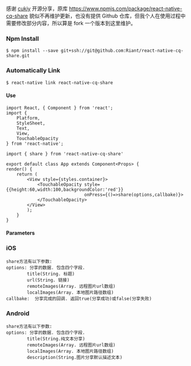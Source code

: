 
感谢 [cukiy](https://www.npmjs.com/~cukiy) 开源分享，原库 https://www.npmjs.com/package/react-native-cq-share 貌似不再维护更新，也没有提供 Github 仓库，但我个人在使用过程中需要修改部分内容，所以算是 fork 一个版本到这里维护。

### Npm Install

```shell
$ npm install --save git+ssh://git@github.com:Riant/react-native-cq-share.git
```

### Automatically Link

```shell
$ react-native link react-native-cq-share
```


#### Use
```
import React, { Component } from 'react';
import {
    Platform,
    StyleSheet,
    Text,
    View,
    TouchableOpacity
} from 'react-native';

import { share } from 'react-native-cq-share'

export default class App extends Component<Props> {
render() {
    return (
        <View style={styles.container}>
            <TouchableOpacity style={{height:60,width:100,backgroundColor:'red'}}
                              onPress={()=>share(options,callbake)}>
            </TouchableOpacity>
        </View>
        );
    }
}
```
#### Parameters

### iOS
```
share方法有以下参数:
options: 分享的数据. 包含四个字段.
        title(String. 标题)
        url(String. 链接)
        remoteImages(Array. 远程图片url数组)
        localImages(Array. 本地图片路径数组)
callbake:  分享完成的回调. 返回true(分享成功)或false(分享失败)
```

### Android
```
share方法有以下参数:
options: 分享的数据. 包含四个字段.
        title(String.纯文本分享)
        remoteImages(Array. 远程图片url数组)
        localImages(Array. 本地图片路径数组)
        description(String.图片分享默认描述文本)    
```
